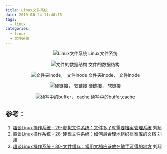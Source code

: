 ```yaml
---
title: Linux文件系统
date: 2019-08-24 11:48:15
tags:
  - linux
categories:
  - linux  
  - 文件系统 
---
```


<p hidden></p>
<!-- more -->

<div style="text-align: center;">

![Linux文件系统](https://user-images.githubusercontent.com/5608425/63632440-9fb74f80-c668-11e9-9b71-6538f4d86b9b.jpg)  Linux文件系统


![文件的数据结构](https://user-images.githubusercontent.com/5608425/63632442-a04fe600-c668-11e9-8e6a-368a26e1c83f.jpg)  文件的数据结构


![文件夹inode， 文件inode](https://user-images.githubusercontent.com/5608425/63632218-db501a80-c664-11e9-817a-847c9ff67c47.jpg)  文件夹inode， 文件inode

![硬链接， 软链接](https://user-images.githubusercontent.com/5608425/63632219-db501a80-c664-11e9-8fa6-8cc2a055ac97.jpg)   硬链接， 软链接


![读写中的buffer， cache](https://user-images.githubusercontent.com/5608425/63632527-2a4c7e80-c66a-11e9-9d41-c80e88d88318.jpg)   读写中的buffer,cache

</div>

## 参考：
1. [趣谈Linux操作系统 - 29-虚拟文件系统：文件多了就需要档案管理系统]()   刘超
2. [趣谈Linux操作系统 - 28-硬盘文件系统：如何最合理地组织档案库的文档]()   刘超
3. [趣谈Linux操作系统 - 30-文件缓存：常用文档应该放在触手可得的地方]()  刘超